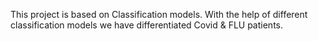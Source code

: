 This project is based on Classification models. With the help of different classification models we have differentiated Covid & FLU patients.

